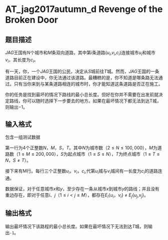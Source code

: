 # AT_jag2017autumn_d Revenge of the Broken Door

## 题目描述

*JAG*王国有*N*个城市和*M*条双向道路，其中第$i$条道路($u_i$,$v_i$,$c_i$)连接城市$u_i$和城市$v_i$，其长度为$c_i$。

有一天，你，一个*JAG*王国的公民，决定从*S*城前往*T*城。然而，*JAG*王国的一条道路目前正在建设中，你无法通过该道路。最糟糕的是，你不知道是哪条路无法通过。只有当你来到与某条道路相连的城市时，你才能知道这条道路是否正在施工。

你的任务是找到最坏的情况下路线的最小总长度。但好在你并不需要在出发前就决定路线，你可以随时选择下一步要去的地方。如果在最坏情况下都无法到达T城，则输出$-1$。

## 输入格式

包含一组测试数据

第一行为4个正整数$N$，$M$，$S$，$T$。其中$N$为城市数（$2\leq N\leq 100,000$），$M$为道路数（$1\leq M\leq 200,000$），$S$为起点城市（$1\leq S\leq N$），$T$为终点城市（$1\leq T\leq N$，$S \ne T$）。

接下来有M行。每行三个正整数$u_i$，$v_i$，$c_i$,代第$u_i$城与$v_i$城间有一长度为$c_i$的道路连通。

数据保证，对于任意城市$x$和$y$，至少存在一条从城市$x$到城市$y$的路线；并且没有重边存在，即对于任意$i$、$j$（$1 \le i < j \le M$），都存在$E_i${$u_i$，$v_i$} $\ne$ $E_j${$u_j$,$v_j$}。

## 输出格式

输出最坏情况下该路程的最小总长度。如果在最坏情况下无法到达$T$城，则输出`-1`。